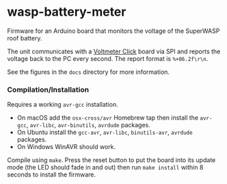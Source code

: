 # wasp-battery-meter
Firmware for an Arduino board that monitors the voltage of the SuperWASP roof battery.

The unit communicates with a [Voltmeter Click](https://www.mikroe.com/voltmeter-click) board via SPI
and reports the voltage back to the PC every second.  The report format is `%+06.2f\r\n`.

See the figures in the `docs` directory for more information.

### Compilation/Installation

Requires a working `avr-gcc` installation.
* On macOS add the `osx-cross/avr` Homebrew tap then install the `avr-gcc`, `avr-libc`, `avr-binutils`, `avrdude` packages.
* On Ubuntu install the `gcc-avr`, `avr-libc`, `binutils-avr`, `avrdude` packages.
* On Windows WinAVR should work.

Compile using `make`. Press the reset button to put the board into its update mode (the LED should fade in and out) then run `make install` within 8 seconds to install the firmware.
